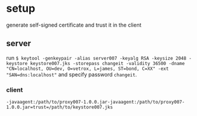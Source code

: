 # setup

generate self-signed certificate and trust it in the client

## server

run
`$ keytool -genkeypair -alias server007 -keyalg RSA -keysize 2048 -keystore keystore007.jks -storepass changeit -validity 36500 -dname "CN=localhost, OU=dev, O=vetrox, L=james, ST=bond, C=XX" -ext "SAN=dns:localhost"`
and specify password `changeit`.

### client

```
-javaagent:/path/to/proxy007-1.0.0.jar-javaagent:/path/to/proxy007-1.0.0.jar=trust=/path/to/keystore007.jks
```


